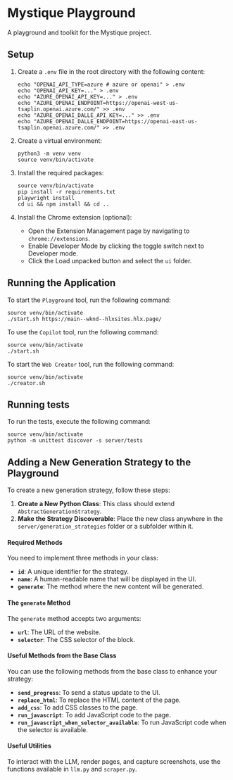 # Mystique Playground

A playground and toolkit for the Mystique project.

## Setup

1. Create a `.env` file in the root directory with the following content:
   ```shell
   echo "OPENAI_API_TYPE=azure # azure or openai" > .env
   echo "OPENAI_API_KEY=..." > .env
   echo "AZURE_OPENAI_API_KEY=..." > .env
   echo "AZURE_OPENAI_ENDPOINT=https://openai-west-us-tsaplin.openai.azure.com/" >> .env
   echo "AZURE_OPENAI_DALLE_API_KEY=..." >> .env
   echo "AZURE_OPENAI_DALLE_ENDPOINT=https://openai-east-us-tsaplin.openai.azure.com/" >> .env
   ```

1. Create a virtual environment:
    ```shell
    python3 -m venv venv
    source venv/bin/activate
    ```

1. Install the required packages:
    ```shell
    source venv/bin/activate
    pip install -r requirements.txt
    playwright install
    cd ui && npm install && cd ..
    ```

1. Install the Chrome extension (optional):
    - Open the Extension Management page by navigating to `chrome://extensions`.
    - Enable Developer Mode by clicking the toggle switch next to Developer mode.
    - Click the Load unpacked button and select the `ui` folder.

## Running the Application

To start the `Playground` tool, run the following command:

```shell
source venv/bin/activate
./start.sh https://main--wknd--hlxsites.hlx.page/
```

To use the `Copilot` tool, run the following command:

```shell
source venv/bin/activate
./start.sh
```

To start the `Web Creator` tool, run the following command:
```shell
source venv/bin/activate
./creator.sh
```

## Running tests

To run the tests, execute the following command:

```shell
source venv/bin/activate
python -m unittest discover -s server/tests
```

## Adding a New Generation Strategy to the Playground

To create a new generation strategy, follow these steps:

1. **Create a New Python Class**: This class should extend `AbstractGenerationStrategy`.
2. **Make the Strategy Discoverable**: Place the new class anywhere in the `server/generation_strategies` folder or a subfolder within it.

#### Required Methods

You need to implement three methods in your class:

- **`id`**: A unique identifier for the strategy.
- **`name`**: A human-readable name that will be displayed in the UI.
- **`generate`**: The method where the new content will be generated.

#### The `generate` Method

The `generate` method accepts two arguments:

- **`url`**: The URL of the website.
- **`selector`**: The CSS selector of the block.

#### Useful Methods from the Base Class

You can use the following methods from the base class to enhance your strategy:

- **`send_progress`**: To send a status update to the UI.
- **`replace_html`**: To replace the HTML content of the page.
- **`add_css`**: To add CSS classes to the page.
- **`run_javascript`**: To add JavaScript code to the page.
- **`run_javascript_when_selector_available`**: To run JavaScript code when the selector is available.

#### Useful Utilities 

To interact with the LLM, render pages, and capture screenshots, use the functions available in `llm.py` and `scraper.py`.
